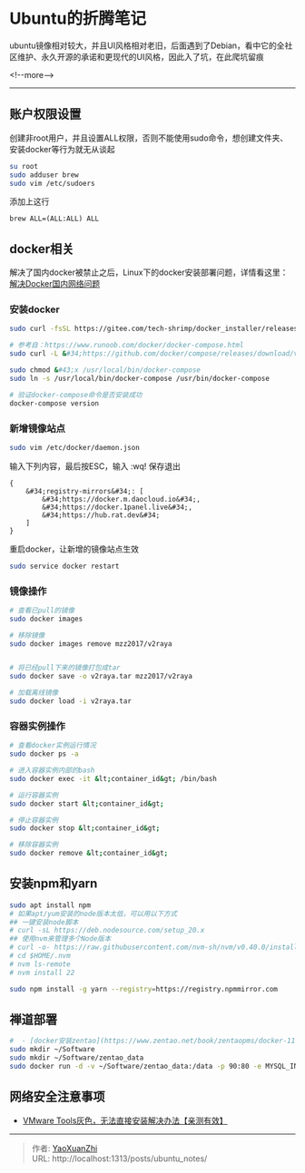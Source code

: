 # Ubuntu的折腾笔记


ubuntu镜像相对较大，并且UI风格相对老旧，后面遇到了Debian，看中它的全社区维护、永久开源的承诺和更现代的UI风格，因此入了坑，在此爬坑留痕

&lt;!--more--&gt;

---

## 账户权限设置
创建非root用户，并且设置ALL权限，否则不能使用sudo命令，想创建文件夹、安装docker等行为就无从谈起

```sh
su root
sudo adduser brew
sudo vim /etc/sudoers
```

添加上这行

```text
brew ALL=(ALL:ALL) ALL
```

## docker相关
解决了国内docker被禁止之后，Linux下的docker安装部署问题，详情看这里：[解决Docker国内网络问题](https://github.com/tech-shrimp/docker_installer)

### 安装docker
```sh
sudo curl -fsSL https://gitee.com/tech-shrimp/docker_installer/releases/download/latest/linux.sh| bash -s docker --mirror Aliyun
```

```sh
# 参考自：https://www.runoob.com/docker/docker-compose.html
sudo curl -L &#34;https://github.com/docker/compose/releases/download/v2.2.2/docker-compose-$(uname -s)-$(uname -m)&#34; -o /usr/local/bin/docker-compose

sudo chmod &#43;x /usr/local/bin/docker-compose
sudo ln -s /usr/local/bin/docker-compose /usr/bin/docker-compose

# 验证docker-compose命令是否安装成功
docker-compose version
```

### 新增镜像站点
```sh
sudo vim /etc/docker/daemon.json
```

输入下列内容，最后按ESC，输入 :wq! 保存退出
```text
{
    &#34;registry-mirrors&#34;: [
        &#34;https://docker.m.daocloud.io&#34;,
        &#34;https://docker.1panel.live&#34;,
        &#34;https://hub.rat.dev&#34;
    ]
}
```

重启docker，让新增的镜像站点生效
```sh
sudo service docker restart
```

### 镜像操作
```sh
# 查看已pull的镜像
sudo docker images

# 移除镜像
sudo docker images remove mzz2017/v2raya


# 将已经pull下来的镜像打包成tar
sudo docker save -o v2raya.tar mzz2017/v2raya

# 加载离线镜像
sudo docker load -i v2raya.tar
```

### 容器实例操作
```sh
# 查看docker实例运行情况
sudo docker ps -a

# 进入容器实例内部的bash
sudo docker exec -it &lt;container_id&gt; /bin/bash

# 运行容器实例
sudo docker start &lt;container_id&gt;

# 停止容器实例
sudo docker stop &lt;container_id&gt;

# 移除容器实例
sudo docker remove &lt;container_id&gt;
```

## 安装npm和yarn
```sh
sudo apt install npm
# 如果apt/yum安装的node版本太低，可以用以下方式
## 一键安装node脚本
# curl -sL https://deb.nodesource.com/setup_20.x
## 使用nvm来管理多个Node版本
# curl -o- https://raw.githubusercontent.com/nvm-sh/nvm/v0.40.0/install.sh | bash
# cd $HOME/.nvm
# nvm ls-remote
# nvm install 22

sudo npm install -g yarn --registry=https://registry.npmmirror.com
```

## 禅道部署
```sh
#  - [docker安装zentao](https://www.zentao.net/book/zentaopms/docker-1111.html)
sudo mkdir ~/Software
sudo mkdir ~/Software/zentao_data
sudo docker run -d -v ~/Software/zentao_data:/data -p 90:80 -e MYSQL_INTERNAL=true hub.zentao.net/app/zentao:20.6
```

## 网络安全注意事项
 - [VMware Tools灰色，无法直接安装解决办法【亲测有效】](https://blog.csdn.net/MelyLenient/article/details/109204228)

---

> 作者: [YaoXuanZhi](https://github.com/YaoXuanZhi)  
> URL: http://localhost:1313/posts/ubuntu_notes/  

